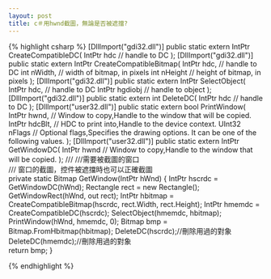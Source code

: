 ```yaml
---
layout: post
title: c＃用hwnd截圖，無論是否被遮擋?
---
```

{% highlight csharp %}
 [DllImport("gdi32.dll")]
 public static extern IntPtr CreateCompatibleDC(
 IntPtr hdc // handle to DC
 );
 [DllImport("gdi32.dll")]
 public static extern IntPtr CreateCompatibleBitmap(
 IntPtr hdc, // handle to DC
 int nWidth, // width of bitmap, in pixels
 int nHeight // height of bitmap, in pixels
 );
 [DllImport("gdi32.dll")]
 public static extern IntPtr SelectObject(
 IntPtr hdc, // handle to DC
 IntPtr hgdiobj // handle to object
 );
 [DllImport("gdi32.dll")]
 public static extern int DeleteDC(
 IntPtr hdc // handle to DC
 );
 [DllImport("user32.dll")]
 public static extern bool PrintWindow(
 IntPtr hwnd, // Window to copy,Handle to the window that will be copied.
 IntPtr hdcBlt, // HDC to print into,Handle to the device context. 
 UInt32 nFlags // Optional flags,Specifies the drawing options. It can be one of the following values. 
 );
 [DllImport("user32.dll")]
 public static extern IntPtr GetWindowDC(
 IntPtr hwnd // Window to copy,Handle to the window that will be copied.
 );
/// 
///需要被截圖的窗口  
/// 窗口的截圖，控件被遮擋時也可以正確截圖  
private static Bitmap GetWindow(IntPtr hWnd)
{
    IntPtr hscrdc = GetWindowDC(hWnd);
    Rectangle rect = new Rectangle();
    GetWindowRect(hWnd, out rect);
    IntPtr hbitmap = CreateCompatibleBitmap(hscrdc, rect.Width, rect.Height);
    IntPtr hmemdc = CreateCompatibleDC(hscrdc);
    SelectObject(hmemdc, hbitmap);
    PrintWindow(hWnd, hmemdc, 0);
    Bitmap bmp = Bitmap.FromHbitmap(hbitmap);
    DeleteDC(hscrdc);//刪除用過的對象  
    DeleteDC(hmemdc);//刪除用過的對象  
    return bmp;
}

{% endhighlight %}
